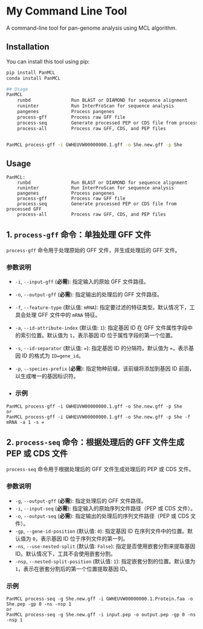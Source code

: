 # My Command Line Tool

A command-line tool for pan-genome analysis using MCL algorithm.

## Installation

You can install this tool using pip:

```bash
pip install PanMCL
conda install PanMCL

## Usage
PanMCL
    runbd               Run BLAST or DIAMOND for sequence alignment
    runinter            Run InterProScan for sequence analysis
    pangenes            Process pangenes
    process-gff         Process raw GFF file
    process-seq         Generate processed PEP or CDS file from processed GFF
    process-all         Process raw GFF, CDS, and PEP files


PanMCL process-gff -i GWHEUVW00000000.1.gff -o She.new.gff -p She

```

## Usage

```
PanMCL:
    runbd               Run BLAST or DIAMOND for sequence alignment
    runinter            Run InterProScan for sequence analysis
    pangenes            Process pangenes
    process-gff         Process raw GFF file
    process-seq         Generate processed PEP or CDS file from processed GFF
    process-all         Process raw GFF, CDS, and PEP files
```

## 1. `process-gff` 命令：单独处理 GFF 文件

`process-gff` 命令用于处理原始的 GFF 文件，并生成处理后的 GFF 文件。

### 参数说明

- `-i`, `--input-gff` (**必需**):
  指定输入的原始 GFF 文件路径。

- `-o`, `--output-gff` (**必需**):
  指定输出的处理后的 GFF 文件路径。

- `-f`, `--feature-type` (默认值: `mRNA`):
  指定要过滤的特征类型。默认情况下，工具会处理 GFF 文件中的 `mRNA` 特征。

- `-a`, `--id-attribute-index` (默认值: `1`):
  指定基因 ID 在 GFF 文件属性字段中的索引位置。默认值为 `1`，表示基因 ID 位于属性字段的第一个位置。

- `-s`, `--id-separator` (默认值: `=`):
  指定基因 ID 的分隔符。默认值为 `=`，表示基因 ID 的格式为 `ID=gene_id`。

- `-p`, `--species-prefix` (**必需**):
  指定物种前缀，该前缀将添加到基因 ID 前面，以生成唯一的基因标识符。

- ### 示例

```
PanMCL process-gff -i GWHEUVW00000000.1.gff -o She.new.gff -p She 
or
PanMCL process-gff -i GWHEUVW00000000.1.gff -o She.new.gff -p She -f mRNA -a 1 -s = 
```

## 2. `process-seq` 命令：根据处理后的 GFF 文件生成 PEP 或 CDS 文件

`process-seq` 命令用于根据处理后的 GFF 文件生成处理后的 PEP 或 CDS 文件。

### 参数说明

- `-g`, `--output-gff` (**必需**):
  指定处理后的 GFF 文件路径。
- `-i`, `--input-seq` (**必需**):
  指定输入的原始序列文件路径（PEP 或 CDS 文件）。
- `-o`, `--output-seq` (**必需**):
  指定输出的处理后的序列文件路径（PEP 或 CDS 文件）。
- `-gp`, `--gene-id-position` (默认值: `0`):
  指定基因 ID 在序列文件中的位置。默认值为 `0`，表示基因 ID 位于序列文件的第一列。
- `-ns`, `--use-nested-split` (默认值: `False`):
  指定是否使用嵌套分割来提取基因 ID。默认情况下，工具不会使用嵌套分割。
- `-nsp`, `--nested-split-position` (默认值: `1`):
  指定嵌套分割的位置。默认值为 `1`，表示在嵌套分割后的第一个位置提取基因 ID。

### 示例

```
PanMCL process-seq -g She.new.gff -i GWHEUVW00000000.1.Protein.faa -o She.pep -gp 0 -ns -nsp 1
or
PanMCL process-seq -g She.new.gff -i input.pep -o output.pep -gp 0 -ns -nsp 1

```

